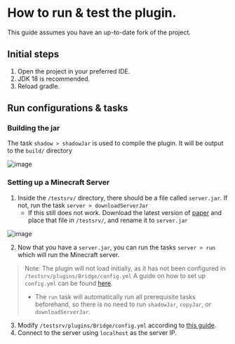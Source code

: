 # How to run & test the plugin.
This guide assumes you have an up-to-date fork of the project.

## Initial steps
1. Open the project in your preferred IDE.
2. JDK 18 is recommended.
3. Reload gradle.

## Run configurations & tasks
### Building the jar
The task `shadow > shadowJar` is used to compile the plugin. It will be output to the `build/` directory

![image](https://github.com/JcbSm/Bridge/assets/49797894/59a33305-c617-4ad4-b790-1c5b91dbacfc)

### Setting up a Minecraft Server
1. Inside the `/testsrv/` directory, there should be a file called `server.jar`. If not, run the task `server > downloadServerJar`
   - If this still does not work. Download the latest version of [paper](https://papermc.io/downloads/paper) and place that file in `/testsrv/`, and rename it to `server.jar`

![image](https://github.com/JcbSm/Bridge/assets/49797894/0495fd77-80a6-451a-aedf-d39282469d2f)

2. Now that you have a `server.jar`, you can run the tasks `server > run` which will run the Minecraft server.

> Note: The plugin will not load initially, as it has not been configured in `/testsrv/plugins/Bridge/config.yml`
> A guide on how to set up `config.yml` can be found [here](./configuration.md).
> - The `run` task will automatically run all prerequisite tasks beforehand, so there is no need to run `shadowJar`, `copyJar`, or `downloadServerJar`.

3. Modify `/testsrv/plugins/Bridge/config.yml` according to [this guide](./configuration.md).
4. Connect to the server using `localhost` as the server IP.
